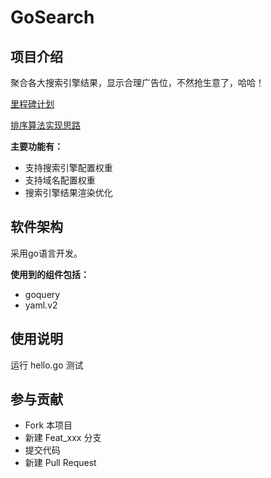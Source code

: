 # GoSearch

## 项目介绍

聚合各大搜索引擎结果，显示合理广告位，不然抢生意了，哈哈！

[里程碑计划](note/roadmap.md)

[排序算法实现思路](note/algorithm.md)

**主要功能有：**

- 支持搜索引擎配置权重
- 支持域名配置权重
- 搜索引擎结果渲染优化


## 软件架构

采用go语言开发。

**使用到的组件包括：**

- goquery
- yaml.v2

## 使用说明

运行 hello.go 测试

## 参与贡献
- Fork 本项目
- 新建 Feat_xxx 分支
- 提交代码
- 新建 Pull Request
